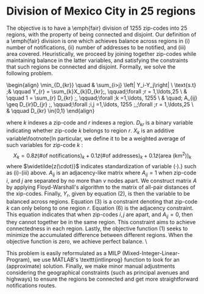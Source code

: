 # Division of Mexico City in 25 regions

The objective is to have a \emph{fair} division of 1255 zip-codes into 25 regions, with the property of being connected and disjoint. Our definition of a \emph{fair} division is one which achieves balance across regions in (i) number of notifications, (ii) number of addresses to be notified, and (iii) area covered. Heuristically, we proceed by joining together zip-codes while maintaining balance in the latter variables, and satisfying the constraints that such regions be connected and disjoint. Formally, we solve the following problem. 

\begin{align}
    \min_{D_{kr}} \quad & \sum_{i>j} \left| Y_i-Y_j\right| \\
      \text{s.t} \;& \qquad Y_{r} =  \sum_{k}X_{k}D_{kr}\;,  \qquad\;\forall \;r = 1,\ldots,25 \\
       & \qquad  1 = \sum_{r} D_{kr} \;,  \qquad\;\forall \;k =1,\ldots, 1255 \\
       & \quad\;  A_{ij} \geq D_{ir}D_{jr} \;,  \qquad\;\forall \;i,j =1,\ldots, 1255 \;,\;\forall \;r = 1,\ldots,25   \\
       & \qquad D_{kr} \in\{0,1\}
\end{align}

where $k$ indexes a zip-code and $r$ indexes a region. $D_{kr}$ is a binary variable indicating whether zip-code $k$ belongs to region $r$. $X_{k}$ is an additive variable\footnote{In particular, we define it to be a weighted average of such variables for zip-code $k$ : 
$$X_k = 0.8\widetilde{z}(\text{\# of notifications})_k+0.1\widetilde{z}(\text{\# of addresses})_k+0.1\widetilde{z}(\text{area (km}^2))_k$$
where $\widetilde{z(\cdot)}$ indicates standardization of variable $(\cdot)$.} such as (i)-(iii) above. $A_{ij}$ is an adjacency-like matrix where $A_{ij}=1$ when zip-code $i$, and $j$ are separated by no more than $v$ nodes apart. We construct matrix $A$ by applying Floyd-Warshall's algorithm to the matrix of all-pair distances of the xip-codes. Finally, $Y_r$, given by equation (2), is then the variable to be balanced across regions. Equation (3) is a constraint denoting that zip-code $k$ can only belong to one region $r$. Equation (6) is the adjacency constraint. This equation indicates that when zip-codes $i,j$ are apart, and $A_{ij}=0$, then they cannot together be in the same region. This constraint aims to achieve connectedness in each region.
Lastly, the objective function (1) seeks to minimize the accumulated difference between different regions. When the objective function is zero, we achieve perfect balance. \\

This problem is easily reformulated as a MILP (Mixed-Integer-Linear-Program), we use MATLAB's \texttt{intlinprog} function to look for an (approximate) solution. Finally, we make minor manual adjustments considering the geographical constraints (such as principal avenues and highways) to ensure the regions be connected and get more straightforward notifications routes.  